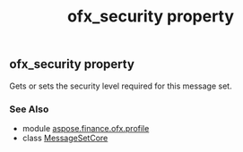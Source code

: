 ﻿---
title: ofx_security property
second_title: Aspose.Finance for Python via .NET API References
description: 
type: docs
weight: 50
url: /python-net/aspose.finance.ofx.profile/messagesetcore/ofx_security/
is_root: false
---

## ofx_security property


Gets or sets the security level required for this message set.

### See Also
* module [aspose.finance.ofx.profile](../../)
* class [MessageSetCore](/finance/python-net/aspose.finance.ofx.profile/messagesetcore)
